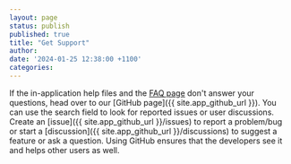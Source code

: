 ```yaml
---
layout: page
status: publish
published: true
title: "Get Support"
author:
date: '2024-01-25 12:38:00 +1100'
categories:
---
```


If the in-application help files and the [FAQ page](faq.html) don't answer your questions, head over to our [GitHub page]({{ site.app_github_url }}). You can use the search field to look for reported issues or user discussions. Create an [issue]({{ site.app_github_url }}/issues) to report a problem/bug or start a [discussion]({{ site.app_github_url }}/discussions) to suggest a feature or ask a question. Using GitHub ensures that the developers see it and helps other users as well.
